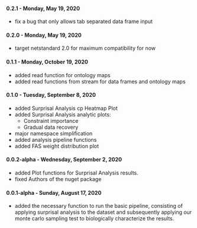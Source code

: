 #### 0.2.1 - Monday, May 19, 2020
- fix a bug that only allows tab separated data frame input

#### 0.2.0 - Monday, May 19, 2020
- target netstandard 2.0 for maximum compatibility for now

#### 0.1.1 - Monday, October 19, 2020
- added read function for ontology maps
- added read functions from stream for data frames and ontology maps

#### 0.1.0 - Tuesday, September 8, 2020
- added Surprisal Analysis cp Heatmap Plot
- added Surprisal Analysis analytic plots: 
  - Constraint importance
  - Gradual data recovery
- major namespace simplification
- added analysis pipeline functions
- added FAS weight distribution plot

#### 0.0.2-alpha - Wednesday, September 2, 2020
- added Plot functions for Surprisal Analysis results.
- fixed Authors of the nuget package

#### 0.0.1-alpha - Sunday, August 17, 2020
- added the necessary function to run the basic pipeline, consisting of applying surprisal analysis to the dataset and subsequently applying our monte carlo sampling test to biologically characterize the results.